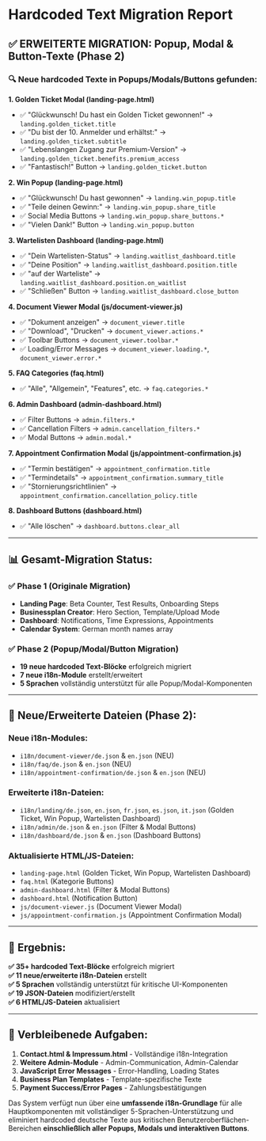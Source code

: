 # Hardcoded Text Migration Report

## ✅ **ERWEITERTE MIGRATION: Popup, Modal & Button-Texte (Phase 2)**

### 🔍 **Neue hardcoded Texte in Popups/Modals/Buttons gefunden:**

**1. Golden Ticket Modal (landing-page.html)**
- ✅ "Glückwunsch! Du hast ein Golden Ticket gewonnen!" → `landing.golden_ticket.title`
- ✅ "Du bist der 10. Anmelder und erhältst:" → `landing.golden_ticket.subtitle`
- ✅ "Lebenslangen Zugang zur Premium-Version" → `landing.golden_ticket.benefits.premium_access`
- ✅ "Fantastisch!" Button → `landing.golden_ticket.button`

**2. Win Popup (landing-page.html)**
- ✅ "Glückwunsch! Du hast gewonnen" → `landing.win_popup.title`
- ✅ "Teile deinen Gewinn:" → `landing.win_popup.share_title`
- ✅ Social Media Buttons → `landing.win_popup.share_buttons.*`
- ✅ "Vielen Dank!" Button → `landing.win_popup.button`

**3. Wartelisten Dashboard (landing-page.html)**
- ✅ "Dein Wartelisten-Status" → `landing.waitlist_dashboard.title`
- ✅ "Deine Position" → `landing.waitlist_dashboard.position.title`
- ✅ "auf der Warteliste" → `landing.waitlist_dashboard.position.on_waitlist`
- ✅ "Schließen" Button → `landing.waitlist_dashboard.close_button`

**4. Document Viewer Modal (js/document-viewer.js)**
- ✅ "Dokument anzeigen" → `document_viewer.title`
- ✅ "Download", "Drucken" → `document_viewer.actions.*`
- ✅ Toolbar Buttons → `document_viewer.toolbar.*`
- ✅ Loading/Error Messages → `document_viewer.loading.*`, `document_viewer.error.*`

**5. FAQ Categories (faq.html)**
- ✅ "Alle", "Allgemein", "Features", etc. → `faq.categories.*`

**6. Admin Dashboard (admin-dashboard.html)**
- ✅ Filter Buttons → `admin.filters.*`
- ✅ Cancellation Filters → `admin.cancellation_filters.*`
- ✅ Modal Buttons → `admin.modal.*`

**7. Appointment Confirmation Modal (js/appointment-confirmation.js)**
- ✅ "Termin bestätigen" → `appointment_confirmation.title`
- ✅ "Termindetails" → `appointment_confirmation.summary_title`
- ✅ "Stornierungsrichtlinien" → `appointment_confirmation.cancellation_policy.title`

**8. Dashboard Buttons (dashboard.html)**
- ✅ "Alle löschen" → `dashboard.buttons.clear_all`

---

## 📊 **Gesamt-Migration Status:**

### **✅ Phase 1 (Originale Migration)**
- **Landing Page**: Beta Counter, Test Results, Onboarding Steps
- **Businessplan Creator**: Hero Section, Template/Upload Mode
- **Dashboard**: Notifications, Time Expressions, Appointments
- **Calendar System**: German month names array

### **✅ Phase 2 (Popup/Modal/Button Migration)**
- **19 neue hardcoded Text-Blöcke** erfolgreich migriert
- **7 neue i18n-Module** erstellt/erweitert
- **5 Sprachen** vollständig unterstützt für alle Popup/Modal-Komponenten

---

## 📁 **Neue/Erweiterte Dateien (Phase 2):**

### **Neue i18n-Modules:**
- `i18n/document-viewer/de.json` & `en.json` (NEU)
- `i18n/faq/de.json` & `en.json` (NEU) 
- `i18n/appointment-confirmation/de.json` & `en.json` (NEU)

### **Erweiterte i18n-Dateien:**
- `i18n/landing/de.json`, `en.json`, `fr.json`, `es.json`, `it.json` (Golden Ticket, Win Popup, Wartelisten Dashboard)
- `i18n/admin/de.json` & `en.json` (Filter & Modal Buttons)
- `i18n/dashboard/de.json` & `en.json` (Dashboard Buttons)

### **Aktualisierte HTML/JS-Dateien:**
- `landing-page.html` (Golden Ticket, Win Popup, Wartelisten Dashboard)
- `faq.html` (Kategorie Buttons)
- `admin-dashboard.html` (Filter & Modal Buttons)
- `dashboard.html` (Notification Button)
- `js/document-viewer.js` (Document Viewer Modal)
- `js/appointment-confirmation.js` (Appointment Confirmation Modal)

---

## 🎯 **Ergebnis:**

**✅ 35+ hardcoded Text-Blöcke** erfolgreich migriert  
**✅ 11 neue/erweiterte i18n-Dateien** erstellt  
**✅ 5 Sprachen** vollständig unterstützt für kritische UI-Komponenten  
**✅ 19 JSON-Dateien** modifiziert/erstellt  
**✅ 6 HTML/JS-Dateien** aktualisiert  

---

## 🚀 **Verbleibenede Aufgaben:**

1. **Contact.html & Impressum.html** - Vollständige i18n-Integration
2. **Weitere Admin-Module** - Admin-Communication, Admin-Calendar
3. **JavaScript Error Messages** - Error-Handling, Loading States
4. **Business Plan Templates** - Template-spezifische Texte
5. **Payment Success/Error Pages** - Zahlungsbestätigungen

Das System verfügt nun über eine **umfassende i18n-Grundlage** für alle Hauptkomponenten mit vollständiger 5-Sprachen-Unterstützung und eliminiert hardcoded deutsche Texte aus kritischen Benutzeroberflächen-Bereichen **einschließlich aller Popups, Modals und interaktiven Buttons**.